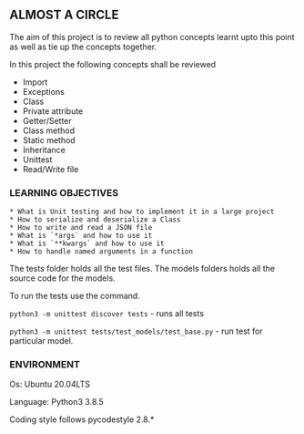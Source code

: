 ## ALMOST A CIRCLE

The aim of this project is to review all python concepts learnt upto this point as well as tie up the concepts together.

In this project the following concepts shall be reviewed

* Import
* Exceptions
* Class
* Private attribute
* Getter/Setter
* Class method
* Static method
* Inheritance
* Unittest
* Read/Write file

### LEARNING OBJECTIVES


    * What is Unit testing and how to implement it in a large project
    * How to serialize and deserialize a Class
    * How to write and read a JSON file
    * What is `*args` and how to use it
    * What is `**kwargs` and how to use it
    * How to handle named arguments in a function

The tests folder holds all the test files.
The models folders holds all the source code for the models.

To run the tests use the command.

`python3 -m unittest discover tests` - runs all tests

`python3 -m unittest tests/test_models/test_base.py` - run test for particular model.

### ENVIRONMENT

Os: Ubuntu 20.04LTS

Language: Python3 3.8.5

Coding style follows pycodestyle 2.8.*




